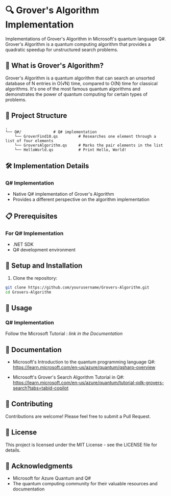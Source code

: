 # 🔍 Grover's Algorithm Implementation

Implementations of Grover's Algorithm in Microsoft's quantum language Q#. Grover's Algorithm is a quantum computing algorithm that provides a quadratic speedup for unstructured search problems. 
## 🌟 What is Grover's Algorithm?

Grover's Algorithm is a quantum algorithm that can search an unsorted database of N entries in O(√N) time, compared to O(N) time for classical algorithms. It's one of the most famous quantum algorithms and demonstrates the power of quantum computing for certain types of problems.

## 🚀 Project Structure

```
.
└── Q#/              # Q# implementation
    └── GroverFind10.qs         # Researches one element through a list of four elements
    └── GroversAlgorithm.qs     # Marks the pair elements in the list
    └── HelloWorld.qs           # Print Hello, World!
```

## 🛠️ Implementation Details

### Q# Implementation
- Native Q# implementation of Grover's Algorithm
- Provides a different perspective on the algorithm implementation

## 📋 Prerequisites

### For Q# Implementation
- .NET SDK
- Q# development environment

## 🔧 Setup and Installation

1. Clone the repository:
```bash
git clone https://github.com/yourusername/Grovers-Algorithm.git
cd Grovers-Algorithm
```

## 🎯 Usage

### Q# Implementation

Follow the Microsoft Tutorial : *link in the Documentation*

## 📜 Documentation

- Microsoft's Introduction to the quantum programming language Q#:  
https://learn.microsoft.com/en-us/azure/quantum/qsharp-overview

- Microsoft's Grover's Search Algorithm Tutorial in Q#:  
https://learn.microsoft.com/en-us/azure/quantum/tutorial-qdk-grovers-search?tabs=tabid-copilot

## 🤝 Contributing

Contributions are welcome! Please feel free to submit a Pull Request.

## 📝 License

This project is licensed under the MIT License - see the LICENSE file for details.

## 🙏 Acknowledgments

- Microsoft for Azure Quantum and Q#
- The quantum computing community for their valuable resources and documentation 

